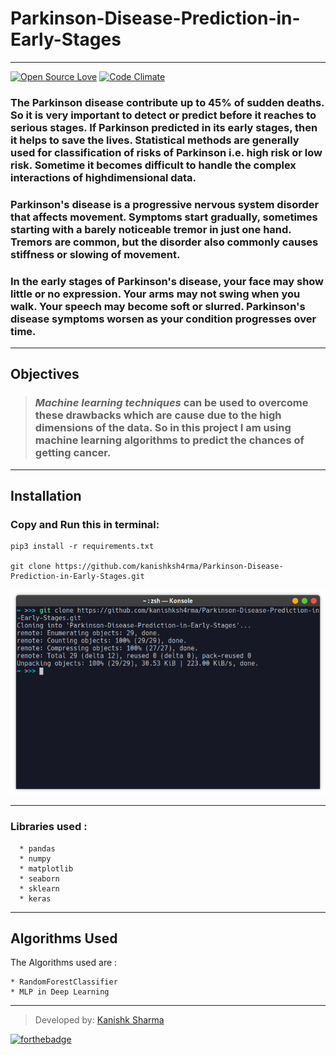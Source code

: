 # Parkinson-Disease-Prediction-in-Early-Stages
---

[![Open Source Love](https://badges.frapsoft.com/os/v3/open-source.svg?v=102)](https://github.com/kanishksh4rma/Parkinson-Disease-Prediction-in-Early-Stages) [![Code Climate](https://codeclimate.com/github/boennemann/badges.svg)](https://github.com/kanishksh4rma/Parkinson-Disease-Prediction-in-Early-Stages)

### The Parkinson disease contribute up to 45% of sudden deaths. So it is very important to detect or predict before it reaches to serious stages. If Parkinson predicted in its early stages, then it helps to save the lives. Statistical methods are generally used for classification of risks of Parkinson i.e. high risk or low risk. Sometime it becomes difficult to handle the complex interactions of highdimensional data.

### Parkinson's disease is a progressive nervous system disorder that affects movement. Symptoms start gradually, sometimes starting with a barely noticeable tremor in just one hand. Tremors are common, but the disorder also commonly causes stiffness or slowing of movement.

### In the early stages of Parkinson's disease, your face may show little or no expression. Your arms may not swing when you walk. Your speech may become soft or slurred. Parkinson's disease symptoms worsen as your condition progresses over time.

---

## Objectives

> ###  *Machine learning techniques* can be used to overcome these drawbacks which are cause due to the high dimensions of the data. So in this project I am using machine learning algorithms to predict the chances of getting cancer.
---


## **Installation**

### Copy and Run this in terminal: 

```
pip3 install -r requirements.txt

git clone https://github.com/kanishksh4rma/Parkinson-Disease-Prediction-in-Early-Stages.git
```

![demo_install](/screenshots/demo_install.png)

---

### Libraries used : 

```
  * pandas
  * numpy
  * matplotlib
  * seaborn
  * sklearn
  * keras
```
---

## Algorithms Used

The Algorithms used are : 

	* RandomForestClassifier
  	* MLP in Deep Learning
	  
---

> Developed by: [Kanishk Sharma]('github.com/kanishksh4rma')


[![forthebadge](https://forthebadge.com/images/badges/built-with-love.svg)](https://github.com/kanishksh4rma/Parkinson-Disease-Prediction-in-Early-Stages)
